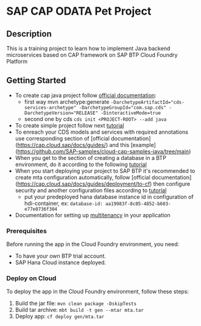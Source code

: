 # SAP CAP ODATA Pet Project

## Description
This is a training project to learn how to implement Java backend microservices based on CAP framework on SAP BTP Cloud Foundry Platform

## Getting Started
* To create cap java project follow [official documentation](https://cap.cloud.sap/docs/java/getting-started):
  * first way mvn archetype:generate `-DarchetypeArtifactId="cds-services-archetype" -DarchetypeGroupId="com.sap.cds" -DarchetypeVersion="RELEASE" -DinteractiveMode=true`
  * second one by cds `cds init <PROJECT-ROOT> --add java`
* To create simple project follow next [tutorial](https://developers.sap.com/mission.cap-java-app.html)
* To enreach your CDS models and services with required annotations use corresponding section of [official documentation] (https://cap.cloud.sap/docs/guides/) and this [example] (https://github.com/SAP-samples/cloud-cap-samples-java/tree/main)
* When you get to the section of creating a database in a BTP environment, do it according to the following [tutorial](https://developers.sap.com/tutorials/btp-app-hana-cloud-setup.html)
* When you start deploying your project to SAP BTP it's recommended to create mta configuration automatically, follow [official documentation] (https://cap.cloud.sap/docs/guides/deployment/to-cf) then configure security and another configuration files according to [tutorial](https://developers.sap.com/tutorials/cp-cap-java-deploy-cf.html)
  * put your predeployed hana database instance id in configuration of hdi-container, ex: `database-id: aa19983f-8c05-4852-b603-e77e0736f304`
* Documentation for setting up [multitenancy](https://cap.cloud.sap/docs/java/multitenancy) in your application 


### Prerequisites
Before running the app in the Cloud Foundry environment, you need:
* To have your own BTP trial account.
* SAP Hana Cloud instance deployed. 

### Deploy on Cloud
To deploy the app in the Cloud Foundry environment, follow these steps:
1. Build the jar file: `mvn clean package -DskipTests`
2. Build tar archive: `mbt build -t gen --mtar mta.tar`
3. Deploy app: `cf deploy gen/mta.tar `
